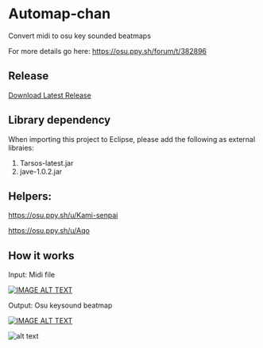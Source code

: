 # Automap-chan
Convert midi to osu key sounded beatmaps

For more details go here: https://osu.ppy.sh/forum/t/382896

## Release
[Download Latest Release](https://github.com/dudehacker/Automap-chan/releases/latest)

## Library dependency
When importing this project to Eclipse, please add the following as external libraies:
1. Tarsos-latest.jar
2. jave-1.0.2.jar

## Helpers:

https://osu.ppy.sh/u/Kami-senpai

https://osu.ppy.sh/u/Aqo

## How it works
Input: Midi file

[![IMAGE ALT TEXT](http://img.youtube.com/vi/yEXT1V1G68E/0.jpg)](http://www.youtube.com/watch?v=yEXT1V1G68E "Sayonara Memories by Animenz")

Output: Osu keysound beatmap

[![IMAGE ALT TEXT](http://img.youtube.com/vi/ZkrylRc6DQA/0.jpg)](http://www.youtube.com/watch?v=ZkrylRc6DQA "Sayonara Memories (KeySound)")


![alt text](https://pre00.deviantart.net/0c1f/th/pre/i/2016/071/3/f/automap_chan_character_design_by_infamouslullaby-d9uw71e.jpg)
